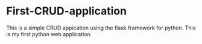 # First-CRUD-application
This is a simple CRUD appication using the flask framework for python.
This is my first python web application.
